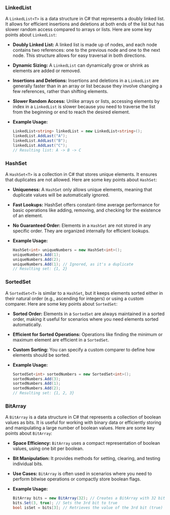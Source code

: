 ### LinkedList<T>

A `LinkedList<T>` is a data structure in C# that represents a doubly linked list. It allows for efficient insertions and deletions at both ends of the list but has slower random access compared to arrays or lists. Here are some key points about `LinkedList`:

- **Doubly Linked List:** A linked list is made up of nodes, and each node contains two references: one to the previous node and one to the next node. This structure allows for easy traversal in both directions.

- **Dynamic Sizing:** A `LinkedList` can dynamically grow or shrink as elements are added or removed.

- **Insertions and Deletions:** Insertions and deletions in a `LinkedList` are generally faster than in an array or list because they involve changing a few references, rather than shifting elements.

- **Slower Random Access:** Unlike arrays or lists, accessing elements by index in a `LinkedList` is slower because you need to traverse the list from the beginning or end to reach the desired element.

- **Example Usage:**

  ```csharp
  LinkedList<string> linkedList = new LinkedList<string>();
  linkedList.AddLast("A");
  linkedList.AddLast("B");
  linkedList.AddLast("C");
  // Resulting list: A -> B -> C
  ```

### HashSet<T>

A `HashSet<T>` is a collection in C# that stores unique elements. It ensures that duplicates are not allowed. Here are some key points about `HashSet`:

- **Uniqueness:** A `HashSet` only allows unique elements, meaning that duplicate values will be automatically ignored.

- **Fast Lookups:** HashSet offers constant-time average performance for basic operations like adding, removing, and checking for the existence of an element.

- **No Guaranteed Order:** Elements in a `HashSet` are not stored in any specific order. They are organized internally for efficient lookups.

- **Example Usage:**

  ```csharp
  HashSet<int> uniqueNumbers = new HashSet<int>();
  uniqueNumbers.Add(1);
  uniqueNumbers.Add(2);
  uniqueNumbers.Add(1); // Ignored, as it's a duplicate
  // Resulting set: {1, 2}
  ```

### SortedSet<T>

A `SortedSet<T>` is similar to a `HashSet`, but it keeps elements sorted either in their natural order (e.g., ascending for integers) or using a custom comparer. Here are some key points about `SortedSet`:

- **Sorted Order:** Elements in a `SortedSet` are always maintained in a sorted order, making it useful for scenarios where you need elements sorted automatically.

- **Efficient for Sorted Operations:** Operations like finding the minimum or maximum element are efficient in a `SortedSet`.

- **Custom Sorting:** You can specify a custom comparer to define how elements should be sorted.

- **Example Usage:**

  ```csharp
  SortedSet<int> sortedNumbers = new SortedSet<int>();
  sortedNumbers.Add(3);
  sortedNumbers.Add(1);
  sortedNumbers.Add(2);
  // Resulting set: {1, 2, 3}
  ```

### BitArray

A `BitArray` is a data structure in C# that represents a collection of boolean values as bits. It is useful for working with binary data or efficiently storing and manipulating a large number of boolean values. Here are some key points about `BitArray`:

- **Space Efficiency:** `BitArray` uses a compact representation of boolean values, using one bit per boolean.

- **Bit Manipulation:** It provides methods for setting, clearing, and testing individual bits.

- **Use Cases:** `BitArray` is often used in scenarios where you need to perform bitwise operations or compactly store boolean flags.

- **Example Usage:**

  ```csharp
  BitArray bits = new BitArray(32); // Creates a BitArray with 32 bits
  bits.Set(3, true); // Sets the 3rd bit to true
  bool isSet = bits[3]; // Retrieves the value of the 3rd bit (true)
  ```
